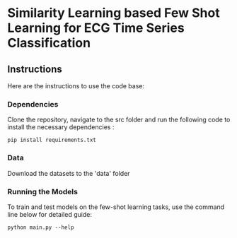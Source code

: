 # Similarity Learning based Few Shot Learning for ECG Time Series Classification

## Instructions 
Here are the instructions to use the code base:

### Dependencies
Clone the repository, navigate to the src folder and run the following code to install the necessary dependencies :

```
pip install requirements.txt
```

### Data
Download the datasets to the 'data' folder

### Running the Models
To train and test models on the few-shot learning tasks, use the command line below for detailed guide:

```
python main.py --help
```



